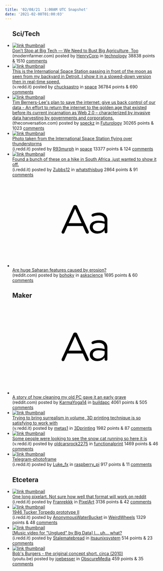 ```yaml
---
title: '02/08/21  1:00AM UTC Snapshot'
date: '2021-02-08T01:00:03'
---
```

<ul>
<h2>Sci/Tech</h2>

<li><a href='http://modernfarmer.com/2021/02/opinion-dont-stop-at-big-tech-we-need-to-bust-big-agriculture-too/'><img src='https://b.thumbs.redditmedia.com/-3IHIGzxcJO_M6OZNdylCNCgd0cwZCGib8I8Q3KveXg.jpg' alt='link thumbnail'></a><div><div class='linkTitle'><a href='http://modernfarmer.com/2021/02/opinion-dont-stop-at-big-tech-we-need-to-bust-big-agriculture-too/'>Don’t Stop at Big Tech — We Need to Bust Big Agriculture, Too</a></div>(modernfarmer.com) posted by <a href='https://www.reddit.com/user/HenryCorp'>HenryCorp</a> in <a href='https://www.reddit.com/r/technology'>technology</a> 38838 points & 1510 <a href='https://www.reddit.com/r/technology/comments/leou55/dont_stop_at_big_tech_we_need_to_bust_big/'>comments</a></div></li>

<li><a href='https://v.redd.it/p0tikk87b1g61'><img src='https://a.thumbs.redditmedia.com/TbhOj4QX8KoauOfxXkn798V8sXh22IMIltZUXwoAdv4.jpg' alt='link thumbnail'></a><div><div class='linkTitle'><a href='https://v.redd.it/p0tikk87b1g61'>This is the International Space Station passing in front of the moon as seen from my backyard in Detroit. I show it in a slowed-down version then in real-time speed.</a></div>(v.redd.it) posted by <a href='https://www.reddit.com/user/chucksastro'>chucksastro</a> in <a href='https://www.reddit.com/r/space'>space</a> 36784 points & 690 <a href='https://www.reddit.com/r/space/comments/lek9pm/this_is_the_international_space_station_passing/'>comments</a></div></li>

<li><a href='https://theconversation.com/tim-berners-lees-plan-to-save-the-internet-give-us-back-control-of-our-data-154130'><img src='https://b.thumbs.redditmedia.com/KQHBfxpC6PUeDXwj4fZuA8eDnd2FlWSEoDl6bI5QSas.jpg' alt='link thumbnail'></a><div><div class='linkTitle'><a href='https://theconversation.com/tim-berners-lees-plan-to-save-the-internet-give-us-back-control-of-our-data-154130'>Tim Berners-Lee's plan to save the internet: give us back control of our data - An effort to return the internet to the golden age that existed before its current incarnation as Web 2.0 – characterized by invasive data harvesting by governments and corporations.</a></div>(theconversation.com) posted by <a href='https://www.reddit.com/user/speckz'>speckz</a> in <a href='https://www.reddit.com/r/Futurology'>Futurology</a> 30265 points & 1023 <a href='https://www.reddit.com/r/Futurology/comments/lemg4s/tim_bernerslees_plan_to_save_the_internet_give_us/'>comments</a></div></li>

<li><a href='https://i.redd.it/ylilgkx7m3g61.jpg'><img src='https://b.thumbs.redditmedia.com/I-9s1ITce7hJGn_2P56f2cGJtMQ1C0Hgp_A0qFZ1sGg.jpg' alt='link thumbnail'></a><div><div class='linkTitle'><a href='https://i.redd.it/ylilgkx7m3g61.jpg'>Photo taken from the International Space Station flying over thunderstorms</a></div>(i.redd.it) posted by <a href='https://www.reddit.com/user/R93murph'>R93murph</a> in <a href='https://www.reddit.com/r/space'>space</a> 13377 points & 124 <a href='https://www.reddit.com/r/space/comments/les64s/photo_taken_from_the_international_space_station/'>comments</a></div></li>

<li><a href='https://i.redd.it/r7mluqtpf3g61.jpg'><img src='https://b.thumbs.redditmedia.com/uoTmPuQ9NFz12KiPuTMsmwrLHdrpcFFVmDVzpYKAn6A.jpg' alt='link thumbnail'></a><div><div class='linkTitle'><a href='https://i.redd.it/r7mluqtpf3g61.jpg'>Found a bunch of these on a hike in South Africa ,just wanted to show it off.</a></div>(i.redd.it) posted by <a href='https://www.reddit.com/user/Zubbs12'>Zubbs12</a> in <a href='https://www.reddit.com/r/whatsthisbug'>whatsthisbug</a> 2864 points & 91 <a href='https://www.reddit.com/r/whatsthisbug/comments/lerdv7/found_a_bunch_of_these_on_a_hike_in_south_africa/'>comments</a></div></li>

<li><a href='https://www.reddit.com/r/askscience/comments/len33m/are_huge_saharan_features_caused_by_erosion/'><svg version='1.1' viewBox='-34 -12 104 64' preserveAspectRatio='xMidYMid slice' xmlns='http://www.w3.org/2000/svg' xmlns:xlink='http://www.w3.org/1999/xlink'>
    <title>text link thumbnail</title>
    <path d='M12.19,8.84a1.45,1.45,0,0,0-1.4-1h-.12a1.46,1.46,0,0,0-1.42,1L1.14,26.56a1.29,1.29,0,0,0-.14.59,1,1,0,0,0,1,1,1.12,1.12,0,0,0,1.08-.77l2.08-4.65h11l2.08,4.59a1.24,1.24,0,0,0,1.12.83,1.08,1.08,0,0,0,1.08-1.08,1.64,1.64,0,0,0-.14-.57ZM6.08,20.71l4.59-10.22,4.6,10.22Z'>
    </path>
    <path d='M32.24,14.78A6.35,6.35,0,0,0,27.6,13.2a11.36,11.36,0,0,0-4.7,1,1,1,0,0,0-.58.89,1,1,0,0,0,.94.92,1.23,1.23,0,0,0,.39-.08,8.87,8.87,0,0,1,3.72-.81c2.7,0,4.28,1.33,4.28,3.92v.5a15.29,15.29,0,0,0-4.42-.61c-3.64,0-6.14,1.61-6.14,4.64v.05c0,2.95,2.7,4.48,5.37,4.48a6.29,6.29,0,0,0,5.19-2.48V26.9a1,1,0,0,0,1,1,1,1,0,0,0,1-1.06V19A5.71,5.71,0,0,0,32.24,14.78Zm-.56,7.7c0,2.28-2.17,3.89-4.81,3.89-1.94,0-3.61-1.06-3.61-2.86v-.06c0-1.8,1.5-3,4.2-3a15.2,15.2,0,0,1,4.22.61Z'>
    </path>
    </svg></a><div><div class='linkTitle'><a href='https://www.reddit.com/r/askscience/comments/len33m/are_huge_saharan_features_caused_by_erosion/'>Are huge Saharan features caused by erosion?</a></div>(reddit.com) posted by <a href='https://www.reddit.com/user/bohoky'>bohoky</a> in <a href='https://www.reddit.com/r/askscience'>askscience</a> 1695 points & 60 <a href='https://www.reddit.com/r/askscience/comments/len33m/are_huge_saharan_features_caused_by_erosion/'>comments</a></div></li>

<h2>Maker</h2>

<li><a href='https://www.reddit.com/r/buildapc/comments/lejgmd/a_story_of_how_cleaning_my_old_pc_gave_it_an/'><svg version='1.1' viewBox='-34 -12 104 64' preserveAspectRatio='xMidYMid slice' xmlns='http://www.w3.org/2000/svg' xmlns:xlink='http://www.w3.org/1999/xlink'>
    <title>text link thumbnail</title>
    <path d='M12.19,8.84a1.45,1.45,0,0,0-1.4-1h-.12a1.46,1.46,0,0,0-1.42,1L1.14,26.56a1.29,1.29,0,0,0-.14.59,1,1,0,0,0,1,1,1.12,1.12,0,0,0,1.08-.77l2.08-4.65h11l2.08,4.59a1.24,1.24,0,0,0,1.12.83,1.08,1.08,0,0,0,1.08-1.08,1.64,1.64,0,0,0-.14-.57ZM6.08,20.71l4.59-10.22,4.6,10.22Z'>
    </path>
    <path d='M32.24,14.78A6.35,6.35,0,0,0,27.6,13.2a11.36,11.36,0,0,0-4.7,1,1,1,0,0,0-.58.89,1,1,0,0,0,.94.92,1.23,1.23,0,0,0,.39-.08,8.87,8.87,0,0,1,3.72-.81c2.7,0,4.28,1.33,4.28,3.92v.5a15.29,15.29,0,0,0-4.42-.61c-3.64,0-6.14,1.61-6.14,4.64v.05c0,2.95,2.7,4.48,5.37,4.48a6.29,6.29,0,0,0,5.19-2.48V26.9a1,1,0,0,0,1,1,1,1,0,0,0,1-1.06V19A5.71,5.71,0,0,0,32.24,14.78Zm-.56,7.7c0,2.28-2.17,3.89-4.81,3.89-1.94,0-3.61-1.06-3.61-2.86v-.06c0-1.8,1.5-3,4.2-3a15.2,15.2,0,0,1,4.22.61Z'>
    </path>
    </svg></a><div><div class='linkTitle'><a href='https://www.reddit.com/r/buildapc/comments/lejgmd/a_story_of_how_cleaning_my_old_pc_gave_it_an/'>A story of how cleaning my old PC gave it an early grave</a></div>(reddit.com) posted by <a href='https://www.reddit.com/user/KarmaYoga14'>KarmaYoga14</a> in <a href='https://www.reddit.com/r/buildapc'>buildapc</a> 4061 points & 505 <a href='https://www.reddit.com/r/buildapc/comments/lejgmd/a_story_of_how_cleaning_my_old_pc_gave_it_an/'>comments</a></div></li>

<li><a href='https://v.redd.it/m23dq2y1d3g61'><img src='https://b.thumbs.redditmedia.com/_JraM-EPmz5N56S2CL4SDiVXV2gTdIqEUEOhkcJq6uo.jpg' alt='link thumbnail'></a><div><div class='linkTitle'><a href='https://v.redd.it/m23dq2y1d3g61'>Trying to bring surrealism in volume, 3D printing technique is so satisfying to work with</a></div>(v.redd.it) posted by <a href='https://www.reddit.com/user/metas1'>metas1</a> in <a href='https://www.reddit.com/r/3Dprinting'>3Dprinting</a> 1982 points & 87 <a href='https://www.reddit.com/r/3Dprinting/comments/lera7k/trying_to_bring_surrealism_in_volume_3d_printing/'>comments</a></div></li>

<li><a href='https://v.redd.it/cpjsu736d3g61'><img src='https://b.thumbs.redditmedia.com/xlKueJ3c95xPK8k-nMjbM5Rtw-5jJYvYhuMHJItqRnw.jpg' alt='link thumbnail'></a><div><div class='linkTitle'><a href='https://v.redd.it/cpjsu736d3g61'>Some people were looking to see the snow cat running so here it is</a></div>(v.redd.it) posted by <a href='https://www.reddit.com/user/oldcarsrock2275'>oldcarsrock2275</a> in <a href='https://www.reddit.com/r/functionalprint'>functionalprint</a> 1469 points & 46 <a href='https://www.reddit.com/r/functionalprint/comments/ler40o/some_people_were_looking_to_see_the_snow_cat/'>comments</a></div></li>

<li><a href='https://i.redd.it/u63lsrkyc1g61.jpg'><img src='https://a.thumbs.redditmedia.com/iEfOrNJhVLjAQ_FyjoJtWJ8I3nZiAzUj1kjAYV2cWj8.jpg' alt='link thumbnail'></a><div><div class='linkTitle'><a href='https://i.redd.it/u63lsrkyc1g61.jpg'>Telegram-photoframe</a></div>(i.redd.it) posted by <a href='https://www.reddit.com/user/Luke_fx'>Luke_fx</a> in <a href='https://www.reddit.com/r/raspberry_pi'>raspberry_pi</a> 917 points & 11 <a href='https://www.reddit.com/r/raspberry_pi/comments/lekbqs/telegramphotoframe/'>comments</a></div></li>

<h2>Etcetera</h2>

<li><a href='https://i.redd.it/uoz2hgq091g61.png'><img src='https://b.thumbs.redditmedia.com/xVN4k4GgspckuWPyad44EO_oq5HU1mHTPNQRTkC5XsI.jpg' alt='link thumbnail'></a><div><div class='linkTitle'><a href='https://i.redd.it/uoz2hgq091g61.png'>One long pixelart. Not sure how well that format will work on reddit</a></div>(i.redd.it) posted by <a href='https://www.reddit.com/user/Franrekkk'>Franrekkk</a> in <a href='https://www.reddit.com/r/PixelArt'>PixelArt</a> 3136 points & 42 <a href='https://www.reddit.com/r/PixelArt/comments/lek2gq/one_long_pixelart_not_sure_how_well_that_format/'>comments</a></div></li>

<li><a href='https://i.redd.it/0th0ut71h2g61.jpg'><img src='https://b.thumbs.redditmedia.com/Sl8KJHIUWsFm1Olyif7VhBu18qbJzeOduKSYOBHAo7Q.jpg' alt='link thumbnail'></a><div><div class='linkTitle'><a href='https://i.redd.it/0th0ut71h2g61.jpg'>1946 Tucker Torpedo prototype II</a></div>(i.redd.it) posted by <a href='https://www.reddit.com/user/AnonymousWaterBucket'>AnonymousWaterBucket</a> in <a href='https://www.reddit.com/r/WeirdWheels'>WeirdWheels</a> 1329 points & 48 <a href='https://www.reddit.com/r/WeirdWheels/comments/lenlqt/1946_tucker_torpedo_prototype_ii/'>comments</a></div></li>

<li><a href='https://i.redd.it/1igr1oqmq0g61.png'><img src='https://b.thumbs.redditmedia.com/aK5k1yNIrjEKglei2fItGqHdTIgJn_T5MMdG0iUnjSs.jpg' alt='link thumbnail'></a><div><div class='linkTitle'><a href='https://i.redd.it/1igr1oqmq0g61.png'>[Music video for "Unglued" by Big Data] I... uh... what?</a></div>(i.redd.it) posted by <a href='https://www.reddit.com/user/Stalematebread'>Stalematebread</a> in <a href='https://www.reddit.com/r/itsaunixsystem'>itsaunixsystem</a> 514 points & 23 <a href='https://www.reddit.com/r/itsaunixsystem/comments/leiuvy/music_video_for_unglued_by_big_data_i_uh_what/'>comments</a></div></li>

<li><a href='https://youtu.be/RjJkKn8WI6w'><img src='https://b.thumbs.redditmedia.com/Raaya7qUnqD7XN2Wbq6nIbjZh59U66uThnx4kYXPXRs.jpg' alt='link thumbnail'></a><div><div class='linkTitle'><a href='https://youtu.be/RjJkKn8WI6w'>Bob's Burgers - the original concept short. circa (2010)</a></div>(youtu.be) posted by <a href='https://www.reddit.com/user/joebesser'>joebesser</a> in <a href='https://www.reddit.com/r/ObscureMedia'>ObscureMedia</a> 459 points & 35 <a href='https://www.reddit.com/r/ObscureMedia/comments/lelcsq/bobs_burgers_the_original_concept_short_circa_2010/'>comments</a></div></li>

</ul>
